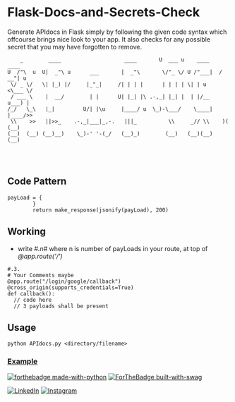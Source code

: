 # Flask-Docs-and-Secrets-Check
Generate APIdocs in Flask simply by following the given code syntax which offcourse brings nice look to your app. It also checks for any possible secret that you may have forgotten to remove.


```
    _        ____                    ____       U  ___ u    ____    ____     
U  /"\  u  U|  _"\ u      ___       |  _"\       \/"_ \/ U /"___|  / __"| u  
 \/ _ \/   \| |_) |/     |_"_|     /| | | |      | | | | \| | u   <\___ \/   
 / ___ \    |  __/        | |      U| |_| |\ .-,_| |_| |  | |/__   u___) |   
/_/   \_\   |_|         U/| |\u     |____/ u  \_)-\___/    \____|  |____/>>  
 \\    >>   ||>>_    .-,_|___|_,-.   |||_          \\     _// \\    )(  (__) 
(__)  (__) (__)__)    \_)-' '-(_/   (__)_)        (__)   (__)(__)  (__)      


```
</br>

## Code Pattern
```
payLoad = {
        }
        return make_response(jsonify(payLoad), 200)
```

## Working
- write *#.n#* where n is number of payLoads in your route, at top of *@app.route('/')*
```
#.3.
# Your Comments maybe
@app.route("/login/google/callback")
@cross_origin(supports_credentials=True)
def callback():
  // code here
  // 3 payloads shall be present
```

## Usage
```
python APIdocs.py <directory/filename>
```

### [Example](https://github.com/D-E-F-E-A-T/AttendanceApp-Backend/tree/master/Guides)

[![forthebadge made-with-python](http://ForTheBadge.com/images/badges/made-with-python.svg)](https://www.python.org/) [![ForTheBadge built-with-swag](http://ForTheBadge.com/images/badges/built-with-swag.svg)](https://GitHub.com/D-E-F-E-A-T/) 

[![LinkedIn](https://img.shields.io/static/v1.svg?label=Connect&message=@Kush&color=grey&logo=linkedin&labelColor=blue&style=social)](https://www.linkedin.com/in/kush-choudhary-567b38169?lipi=urn%3Ali%3Apage%3Ad_flagship3_profile_view_base_contact_details%3BDYkgbUGhTniMSRqOUkdN3A%3D%3D) [![Instagram](https://img.shields.io/badge/Instagram-follow-yellow.svg?logo=instagram&logoColor=white)](https://www.instagram.com/kush.philosopher/)
